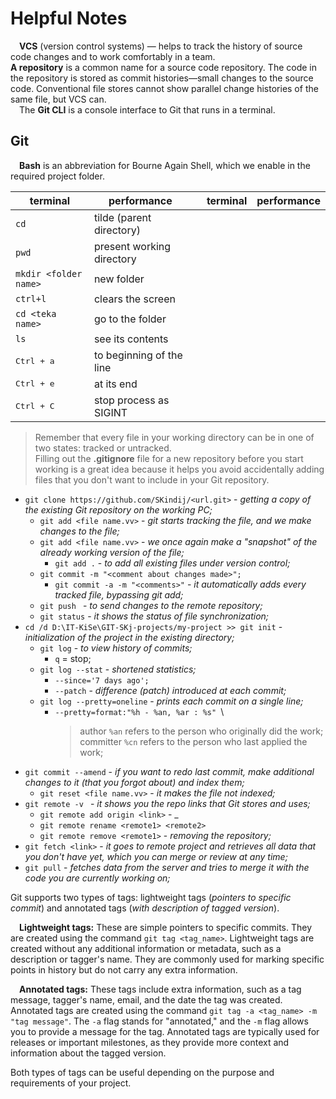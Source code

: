 # Helpful Notes
&emsp;**VCS** (version control systems) — helps to track the history of source code changes and to work comfortably in a team.\
**A repository** is a common name for a source code repository. The code in the repository is stored as commit histories—small changes to the source code.
Conventional file stores cannot show parallel change histories of the same file, but VCS can.\
&emsp;The **Git CLI** is a console interface to Git that runs in a terminal.

## Git

&emsp;**Bash** is an abbreviation for Bourne Again Shell, which we enable in the required project folder.

|        terminal       |        performance        |  |        terminal       |        performance        |
|-----------------------|---------------------------|--|-----------------------|---------------------------|
|       ``cd``          |  tilde (parent directory) |  | | |
|       ``pwd``         | present working directory |  | | |
|``mkdir <folder name>``|          new folder       |  | | |
|       ``ctrl+l``      |      clears the screen    |  | | |
|  ``cd <teka name>``   |       go to the folder    |  | | |
|         ``ls``        |      see its contents     |  | | |
|  <kbd>Ctrl + a</kbd>  | to beginning of the line  |  | | |
|  <kbd>Ctrl + e</kbd>  |         at its end        |  | | |
|  <kbd>Ctrl + C</kbd>  |   stop process as SIGINT  |  | | |

> Remember that every file in your working directory can be in one of two states: tracked or untracked.\
> Filling out the **.gitignore** file for a new repository before you start working is a great idea because it helps you avoid accidentally adding files that you don't want to include in your Git repository.

* ``git clone https://github.com/SKindij/<url.git>`` - _getting a copy of the existing Git repository on the working PC;_
  + ``git add <file name.vv>`` - _git starts tracking the file, and we make changes to the file;_
  + ``git add <file name.vv>`` - _we once again make a "snapshot" of the already working version of the file;_
    - ``git add .`` - _to add all existing files under version control;_
  + ``git commit -m "<comment about changes made>";``
    - ``git commit -a -m "<comments>"`` - _it automatically adds every tracked file, bypassing git add;_
  + ``git push `` - _to send changes to the remote repository;_
  + ``git status`` - _it shows the status of file synchronization;_
* ``cd /d D:\IT-KiSe\GIT-SKj-projects/my-project >> git init`` - _initialization of the project in the existing directory;_
  + ``git log`` - _to view history of commits;_
    - ``q`` = stop;
  + ``git log --stat`` - _shortened statistics;_    
    - ``--since='7 days ago';``
    - ``--patch`` - _difference (patch) introduced at each commit;_
  + ``git log --pretty=oneline`` - _prints each commit on a single line;_
    - ``--pretty=format:"%h - %an, %ar : %s" ``\
      > author ``%an`` refers to the person who originally did the work;\
      > committer ``%cn`` refers to the person who last applied the work;
* ``git commit --amend`` - _if you want to redo last commit, make additional changes to it (that you forgot about) and index them;_
  + ``git reset <file name.vv>`` - _it makes the file not indexed;_
* ``git remote -v `` - _it shows you the repo links that Git stores and uses;_
  + ``git remote add origin <link>`` - _
  + ``git remote rename <remote1> <remote2>``
  + ``git remote remove <remote1>`` - _removing the repository;_
* ``git fetch <link>`` - _it goes to remote project and retrieves all data that you don't have yet, which you can merge or review at any time;_
* ``git pull`` - _fetches data from the server and tries to merge it with the code you are currently working on;_

Git supports two types of tags: lightweight tags (_pointers to specific commit_) and annotated tags (_with description of tagged version_).

&emsp;**Lightweight tags:** These are simple pointers to specific commits. They are created using the command ``git tag <tag_name>``. Lightweight tags are created without any additional information or metadata, such as a description or tagger's name. They are commonly used for marking specific points in history but do not carry any extra information.

&emsp;**Annotated tags:** These tags include extra information, such as a tag message, tagger's name, email, and the date the tag was created. Annotated tags are created using the command ``git tag -a <tag_name> -m "tag message"``. The ``-a`` flag stands for "annotated," and the ``-m`` flag allows you to provide a message for the tag. Annotated tags are typically used for releases or important milestones, as they provide more context and information about the tagged version.

Both types of tags can be useful depending on the purpose and requirements of your project.













